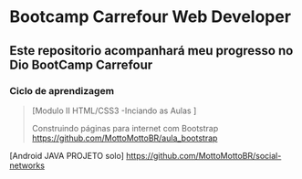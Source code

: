 # Bootcamp Carrefour Web Developer

## Este repositorio acompanhará meu progresso no Dio BootCamp Carrefour

### Ciclo de aprendizagem

> [Modulo II HTML/CSS3 -Inciando as Aulas ]
> 
> Construindo páginas para internet com Bootstrap
> https://github.com/MottoMottoBR/aula_bootstrap

















[Android JAVA PROJETO solo] 
https://github.com/MottoMottoBR/social-networks

